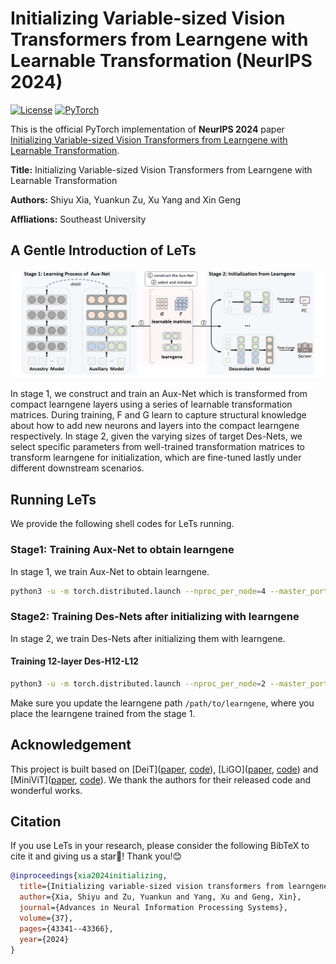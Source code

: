 # Initializing Variable-sized Vision Transformers from Learngene with Learnable Transformation (NeurIPS 2024)

[![License](https://img.shields.io/badge/License-Apache_2.0-blue.svg)](https://opensource.org/licenses/Apache-2.0) 
<a href="https://pytorch.org/get-started/locally/"><img alt="PyTorch" src="https://img.shields.io/badge/PyTorch-ee4c2c?logo=pytorch&logoColor=white"></a>

This is the official PyTorch implementation of **NeurIPS 2024** paper [Initializing Variable-sized Vision Transformers from Learngene with Learnable Transformation](https://proceedings.neurips.cc/paper_files/paper/2024/file/4c5e2bcbf21bdf40d75fddad0bd43dc9-Paper-Conference.pdf).

**Title:** Initializing Variable-sized Vision Transformers from Learngene with Learnable Transformation

**Authors:** Shiyu Xia, Yuankun Zu, Xu Yang and Xin Geng

**Affliations:** Southeast University


## A Gentle Introduction of LeTs

![framework](resources/framework.png)

In stage 1, we construct and train an Aux-Net which is transformed from compact learngene layers using a series of learnable transformation matrices. During training, F and G learn to capture structural knowledge about how to add new neurons and layers into the compact learngene respectively. In stage 2, given the varying sizes of target Des-Nets, we select specific parameters from well-trained transformation matrices to transform learngene for initialization, which are fine-tuned lastly under different downstream scenarios.




## Running LeTs

We provide the following shell codes for LeTs running. 

### Stage1: Training Aux-Net to obtain learngene

In stage 1, we train Aux-Net to obtain learngene.

```bash
python3 -u -m torch.distributed.launch --nproc_per_node=4 --master_port 20001 --use_env main.py --src-arch deit_small_patch16_224_L8 --tgt-arch deit_base_patch16_224_L16_H12 --batch-size 128 --epochs 300 --warmup-epochs 5 --data-path path-to-ImageNet-1K --output_dir path-to-output --weight-decay 0.05 --lr 5e-4 --teacher-model levit_384 --teacher-path path-to-teacher --distillation-type soft --distillation-alpha 1.0
```


### Stage2: Training Des-Nets after initializing with learngene

In stage 2, we train Des-Nets after initializing them with learngene.


#### Training 12-layer Des-H12-L12

```bash
python3 -u -m torch.distributed.launch --nproc_per_node=2 --master_port 20002 --use_env main.py --des-arch deit_base_patch16_224_L12 --batch-size 256 --epochs 5 --warmup-epochs 0 --data-path path-to-ImageNet-1K --output_dir path-to-output --weight-decay 0.05 --lr 1e-5 --min-lr 1e-6 --load-gene /path/to/learngene --mapping_layer '0,1,4,5,6,7,8,9,10,11,12,13' --mapping_layer_coeff '0,2,4,4,6,6,8,8,10,10,12,14'
```

Make sure you update the learngene path `/path/to/learngene`, where you place the learngene trained from the stage 1.




## Acknowledgement

This project is built based on [DeiT]([paper](https://proceedings.mlr.press/v139/touvron21a), [code](https://github.com/facebookresearch/deit)), [LiGO]([paper](https://arxiv.org/abs/2303.00980), [code](https://github.com/VITA-Group/LiGO/tree/main)) and [MiniViT]([paper](https://openaccess.thecvf.com/content/CVPR2022/html/Zhang_MiniViT_Compressing_Vision_Transformers_With_Weight_Multiplexing_CVPR_2022_paper.html), [code](https://github.com/microsoft/Cream/tree/main/MiniViT)).
We thank the authors for their released code and wonderful works.




## Citation

If you use LeTs in your research, please consider the following BibTeX to cite it and giving us a star🌟! Thank you!😊

```BibTeX
@inproceedings{xia2024initializing,
  title={Initializing variable-sized vision transformers from learngene with learnable transformation},
  author={Xia, Shiyu and Zu, Yuankun and Yang, Xu and Geng, Xin},
  journal={Advances in Neural Information Processing Systems},
  volume={37},
  pages={43341--43366},
  year={2024}
}
```

